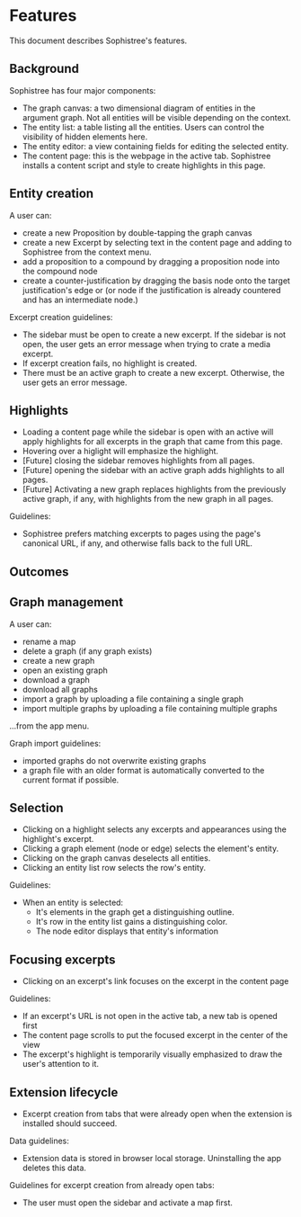 # Features

This document describes Sophistree's features.

## Background

Sophistree has four major components:

- The graph canvas: a two dimensional diagram of entities in the argument graph. Not all entities
  will be visible depending on the context.
- The entity list: a table listing all the entities. Users can control the visibility of hidden
  elements here.
- The entity editor: a view containing fields for editing the selected entity.
- The content page: this is the webpage in the active tab. Sophistree installs a content script and
  style to create highlights in this page.

## Entity creation

A user can:

- create a new Proposition by double-tapping the graph canvas
- create a new Excerpt by selecting text in the content page and adding to Sophistree from the
  context menu.
- add a proposition to a compound by dragging a proposition node into the compound node
- create a counter-justification by dragging the basis node onto the target justification's edge or
  (or node if the justification is already countered and has an intermediate node.)

Excerpt creation guidelines:

- The sidebar must be open to create a new excerpt. If the sidebar is not open, the user gets an
  error message when trying to crate a media excerpt.
- If excerpt creation fails, no highlight is created.
- There must be an active graph to create a new excerpt. Otherwise, the user gets an error message.

## Highlights

- Loading a content page while the sidebar is open with an active will apply highlights for all
  excerpts in the graph that came from this page.
- Hovering over a higlight will emphasize the highlight.
- [Future] closing the sidebar removes highlights from all pages.
- [Future] opening the sidebar with an active graph adds highlights to all pages.
- [Future] Activating a new graph replaces highlights from the previously active graph, if any, with
  highlights from the new graph in all pages.

Guidelines:

- Sophistree prefers matching excerpts to pages using the page's canonical URL, if any, and
  otherwise falls back to the full URL.

## Outcomes

## Graph management

A user can:

- rename a map
- delete a graph (if any graph exists)
- create a new graph
- open an existing graph
- download a graph
- download all graphs
- import a graph by uploading a file containing a single graph
- import multiple graphs by uploading a file containing multiple graphs

…from the app menu.

Graph import guidelines:

- imported graphs do not overwrite existing graphs
- a graph file with an older format is automatically converted to the current format if possible.

## Selection

- Clicking on a highlight selects any excerpts and appearances using the highlight's excerpt.
- Clicking a graph element (node or edge) selects the element's entity.
- Clicking on the graph canvas deselects all entities.
- Clicking an entity list row selects the row's entity.

Guidelines:

- When an entity is selected:
  - It's elements in the graph get a distinguishing outline.
  - It's row in the entity list gains a distinguishing color.
  - The node editor displays that entity's information

## Focusing excerpts

- Clicking on an excerpt's link focuses on the excerpt in the content page

Guidelines:

- If an excerpt's URL is not open in the active tab, a new tab is opened first
- The content page scrolls to put the focused excerpt in the center of the view
- The excerpt's highlight is temporarily visually emphasized to draw the user's attention to it.

## Extension lifecycle

- Excerpt creation from tabs that were already open when the extension is installed should succeed.

Data guidelines:

- Extension data is stored in browser local storage. Uninstalling the app deletes this data.

Guidelines for excerpt creation from already open tabs:

- The user must open the sidebar and activate a map first.
